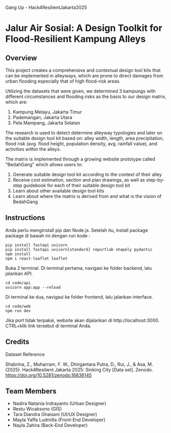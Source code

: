 Gang Up - Hack4ResilientJakarta2025

# Jalur Air Sosial: A Design Toolkit for Flood-Resilient Kampung Alleys
## Overview
This project creates a comprehensive and contextual design tool kits that can be implemented in alleyways, which are prone to direct damages from urban flooding especially that of high flood-risk areas.

Utilizing the datasets that were given, we determined 3 kampungs with different circumstances and flooding risks as the basis to our design matrix, which are:
1. Kampung Melayu, Jakarta Timur
2. Pademangan, Jakarta Utara
3. Pela Mampang, Jakarta Selatan

The research is used to detect determine alleyway typologies and later on the suitable design tool kit based on: alley width, length, area precipitation, flood risk (avg. flood height, population density, avg. rainfall value), and activities within the alleys.

The matrix is implemented through a growing website prototype called "BedahGang" which allows users to:
1. Generate suitable design tool kit according to the context of their alley
2. Receive cost estimation, section and plan drawings, as well as step-by-step guidebook for each of their suitable design tool kit
3. Learn about other available design tool kits
4. Learn about where the matrix is derived from and what is the vision of BedahGang

## Instructions 
Anda perlu menginstall pip dan Node.js.
Setelah itu, install package package di bawah ini dengan run kode :
```shell
pip install fastapi uvicorn
pip install fastapi uvicorn[standard] reportlab shapely pydantic
npm install
npm i react-leaflet leaflet
```

Buka 2 terminal.
Di terminal pertama, navigasi ke folder backend, lalu jalankan API.
```shell
cd code/api
uvicorn app:app --reload
```
Di terminal ke dua, navigasi ke folder frontend, lalu jalankan interface.

```shell
cd code/web
npm run dev
```
Jika port tidak terpakai, website akan dijalankan di http://localhost:3000. CTRL+klik link tersebut di terminal Anda. 

## Credits
Dataset Reference

Shabrina, Z., Muharram, F. W., Dhirgantara Putra, D., Rui, J., & Asa, M. (2025). Hack4Resilient Jakarta 2025: Sinking City [Data set]. Zenodo. https://doi.org/10.5281/zenodo.16836145 

## Team Members
- Nadira Natania Indrayanto (Urban Designer)
- Restu Wicaksono (GIS)
- Tara Diandra Ghaisani (UI/UX Designer)
- Mayla Yaffa Ludmilla (Front-End Developer)
- Nayla Zahira (Back-End Developer)

